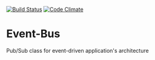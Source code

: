 [![Build Status](https://travis-ci.org/dverbovyi/Event-Bus.svg?branch=master)](https://travis-ci.org/dverbovyi/Event-Driver)
[![Code Climate](https://codeclimate.com/github/dverbovyi/Event-Driver/badges/gpa.svg)](https://codeclimate.com/github/dverbovyi/Event-Driver)
# Event-Bus

Pub/Sub class for event-driven application's architecture


